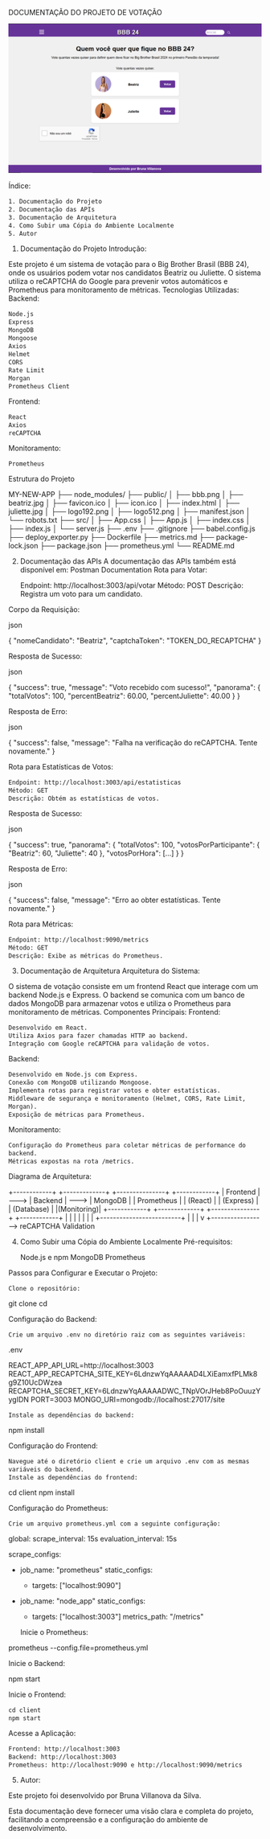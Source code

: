 DOCUMENTAÇÃO DO PROJETO DE VOTAÇÃO

![Interface do Projeto](./public/bbb.png)

Índice:

    1. Documentação do Projeto
    2. Documentação das APIs
    3. Documentação de Arquitetura
    4. Como Subir uma Cópia do Ambiente Localmente
    5. Autor

1. Documentação do Projeto
Introdução:

Este projeto é um sistema de votação para o Big Brother Brasil (BBB 24), onde os usuários podem votar nos candidatos Beatriz ou Juliette. O sistema utiliza o reCAPTCHA do Google para prevenir votos automáticos e Prometheus para monitoramento de métricas.
Tecnologias Utilizadas:
Backend:

    Node.js
    Express
    MongoDB
    Mongoose
    Axios
    Helmet
    CORS
    Rate Limit
    Morgan
    Prometheus Client

Frontend:

    React
    Axios
    reCAPTCHA

Monitoramento:

    Prometheus

Estrutura do Projeto



MY-NEW-APP
├── node_modules/
├── public/
│   ├── bbb.png
│   ├── beatriz.jpg
│   ├── favicon.ico
│   ├── icon.ico
│   ├── index.html
│   ├── juliette.jpg
│   ├── logo192.png
│   ├── logo512.png
│   ├── manifest.json
│   └── robots.txt
├── src/
│   ├── App.css
│   ├── App.js
│   ├── index.css
│   ├── index.js
│   └── server.js
├── .env
├── .gitignore
├── babel.config.js
├── deploy_exporter.py
├── Dockerfile
├── metrics.md
├── package-lock.json
├── package.json
├── prometheus.yml
└── README.md

2. Documentação das APIs
A documentação das APIs também está disponível em: Postman Documentation
Rota para Votar:

    Endpoint: http://localhost:3003/api/votar
    Método: POST
    Descrição: Registra um voto para um candidato.

Corpo da Requisição:

json

{
  "nomeCandidato": "Beatriz",
  "captchaToken": "TOKEN_DO_RECAPTCHA"
}

Resposta de Sucesso:

json

{
  "success": true,
  "message": "Voto recebido com sucesso!",
  "panorama": {
    "totalVotos": 100,
    "percentBeatriz": 60.00,
    "percentJuliette": 40.00
  }
}

Resposta de Erro:

json

{
  "success": false,
  "message": "Falha na verificação do reCAPTCHA. Tente novamente."
}

Rota para Estatísticas de Votos:

    Endpoint: http://localhost:3003/api/estatisticas
    Método: GET
    Descrição: Obtém as estatísticas de votos.

Resposta de Sucesso:

json

{
  "success": true,
  "panorama": {
    "totalVotos": 100,
    "votosPorParticipante": {
      "Beatriz": 60,
      "Juliette": 40
    },
    "votosPorHora": [...]
  }
}

Resposta de Erro:

json

{
  "success": false,
  "message": "Erro ao obter estatísticas. Tente novamente."
}

Rota para Métricas:

    Endpoint: http://localhost:9090/metrics
    Método: GET
    Descrição: Exibe as métricas do Prometheus.

3. Documentação de Arquitetura
Arquitetura do Sistema:

O sistema de votação consiste em um frontend React que interage com um backend Node.js e Express. O backend se comunica com um banco de dados MongoDB para armazenar votos e utiliza o Prometheus para monitoramento de métricas.
Componentes Principais:
Frontend:

    Desenvolvido em React.
    Utiliza Axios para fazer chamadas HTTP ao backend.
    Integração com Google reCAPTCHA para validação de votos.

Backend:

    Desenvolvido em Node.js com Express.
    Conexão com MongoDB utilizando Mongoose.
    Implementa rotas para registrar votos e obter estatísticas.
    Middleware de segurança e monitoramento (Helmet, CORS, Rate Limit, Morgan).
    Exposição de métricas para Prometheus.

Monitoramento:

    Configuração do Prometheus para coletar métricas de performance do backend.
    Métricas expostas na rota /metrics.

Diagrama de Arquitetura:


+------------+      +-------------+       +---------------+       +------------+
|  Frontend  | ---> |  Backend    | --->  |  MongoDB      |       | Prometheus |
|  (React)   |      |  (Express)  |       |  (Database)   |       |(Monitoring)|
+------------+      +-------------+       +---------------+       +------------+
    |                    |                         |
    |                    |                         |
    |                    +-------------------------+
    |                              |
    |                              v
    +-----------------> reCAPTCHA Validation

4. Como Subir uma Cópia do Ambiente Localmente
Pré-requisitos:

    Node.js e npm
    MongoDB
    Prometheus

Passos para Configurar e Executar o Projeto:

    Clone o repositório:



git clone <url-do-repositorio>
cd <nome-do-repositorio>

Configuração do Backend:

    Crie um arquivo .env no diretório raiz com as seguintes variáveis:

.env

REACT_APP_API_URL=http://localhost:3003
REACT_APP_RECAPTCHA_SITE_KEY=6LdnzwYqAAAAAD4LXiEamxfPLMk8g9Z10UcDWzea
RECAPTCHA_SECRET_KEY=6LdnzwYqAAAAADWC_TNpVOrJHeb8PoOuuzYygIDN
PORT=3003
MONGO_URI=mongodb://localhost:27017/site

    Instale as dependências do backend:



npm install

Configuração do Frontend:

    Navegue até o diretório client e crie um arquivo .env com as mesmas variáveis do backend.
    Instale as dependências do frontend:



cd client
npm install

Configuração do Prometheus:

    Crie um arquivo prometheus.yml com a seguinte configuração:



global:
  scrape_interval: 15s
  evaluation_interval: 15s

scrape_configs:
  - job_name: "prometheus"
    static_configs:
      - targets: ["localhost:9090"]

  - job_name: "node_app"
    static_configs:
      - targets: ["localhost:3003"]
    metrics_path: "/metrics"

    Inicie o Prometheus:



prometheus --config.file=prometheus.yml

Inicie o Backend:



npm start

Inicie o Frontend:



    cd client
    npm start

Acesse a Aplicação:

    Frontend: http://localhost:3003
    Backend: http://localhost:3003
    Prometheus: http://localhost:9090 e http://localhost:9090/metrics

5. Autor:

Este projeto foi desenvolvido por Bruna Villanova da Silva.

Esta documentação deve fornecer uma visão clara e completa do projeto, facilitando a compreensão e a configuração do ambiente de desenvolvimento.
